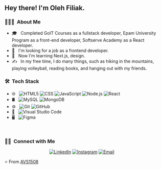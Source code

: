 <h2> Hey there! I'm Oleh Filiak.</h2>

<h3> 👨🏻‍💻 &nbsp;About Me </h3>

- 🎓 &nbsp; Completed GoIT Courses as a fullstack developer, Epam University Program as a front-end developer, Softserve Academy as a React developer.
- 💼 &nbsp; I'm looking for a job as a frontend developer.
- 🌱 &nbsp; Now I'm learning Next.js, design.
- ✍️ &nbsp; In my free time, I do many things, such as hiking in the mountains, playing volleyball, reading books, and hanging out with my friends.

<h3> 🛠 &nbsp;Tech Stack</h3>

- 🌐 &nbsp;
  ![HTML5](https://img.shields.io/badge/-HTML5-333333?style=flat&logo=HTML5)
  ![CSS](https://img.shields.io/badge/-CSS-333333?style=flat&logo=CSS3&logoColor=1572B6)
  ![JavaScript](https://img.shields.io/badge/-JavaScript-333333?style=flat&logo=javascript)
  ![Node.js](https://img.shields.io/badge/-Node.js-333333?style=flat&logo=node.js)
  ![React](https://img.shields.io/badge/-React-333333?style=flat&logo=react)
- 🛢 &nbsp;
  ![MySQL](https://img.shields.io/badge/-MySQL-333333?style=flat&logo=mysql)
  ![MongoDB](https://img.shields.io/badge/-MongoDB-333333?style=flat&logo=mongodb)
- ⚙️ &nbsp;
  ![Git](https://img.shields.io/badge/-Git-333333?style=flat&logo=git)
  ![GitHub](https://img.shields.io/badge/-GitHub-333333?style=flat&logo=github)
- 🔧 &nbsp;
  ![Visual Studio Code](https://img.shields.io/badge/-Visual%20Studio%20Code-333333?style=flat&logo=visual-studio-code&logoColor=007ACC)
- 🖥 &nbsp;
  ![Figma](https://img.shields.io/badge/-Figma-333333?style=flat&logo=figma)

<br/>

<h3> 🤝🏻 &nbsp;Connect with Me </h3>

<p align="center">
<a href="https://www.linkedin.com/in/olehfiliak"><img alt="LinkedIn" src="https://img.shields.io/badge/LinkedIn-Oleh%20Filiak%20-blue?style=flat-square&logo=linkedin"></a>
<a href="https://www.instagram.com/oleh_filyak/"><img alt="Instagram" src="https://img.shields.io/badge/Instagram-Oleh%20Filiak%20-blue?style=flat-square&logo=instagram"></a>
<a href="mailto:oleh.filyak92@gmail.com"><img alt="Email" src="https://img.shields.io/badge/Email-oleh.filyak92@gmail.com-blue?style=flat-square&logo=gmail"></a>
</p>

⭐️ From [AVS1508](https://github.com/AVS1508)

